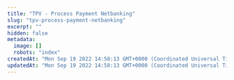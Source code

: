 ```yaml
---
title: "TPV - Process Payment Netbanking"
slug: "tpv-process-payment-netbanking"
excerpt: ""
hidden: false
metadata: 
  image: []
  robots: "index"
createdAt: "Mon Sep 19 2022 14:58:13 GMT+0000 (Coordinated Universal Time)"
updatedAt: "Mon Sep 19 2022 14:58:13 GMT+0000 (Coordinated Universal Time)"
---
```

